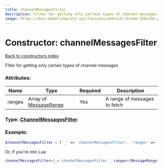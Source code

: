 ```yaml
---
title: channelMessagesFilter
description: Filter for getting only certain types of channel messages
image: https://docs.madelineproto.xyz/favicons/android-chrome-256x256.png
---
```

# Constructor: channelMessagesFilter  
[Back to constructors index](index.md)



Filter for getting only certain types of channel messages

### Attributes:

| Name     |    Type       | Required | Description |
|----------|---------------|----------|-------------|
|ranges|Array of [MessageRange](../types/MessageRange.md) | Yes|A range of messages to fetch|



### Type: [ChannelMessagesFilter](../types/ChannelMessagesFilter.md)


### Example:

```php
$channelMessagesFilter = ['_' => 'channelMessagesFilter', 'ranges' => [MessageRange, MessageRange]];
```  


Or, if you're into Lua:

```lua
channelMessagesFilter={_='channelMessagesFilter', ranges={MessageRange}}

```


